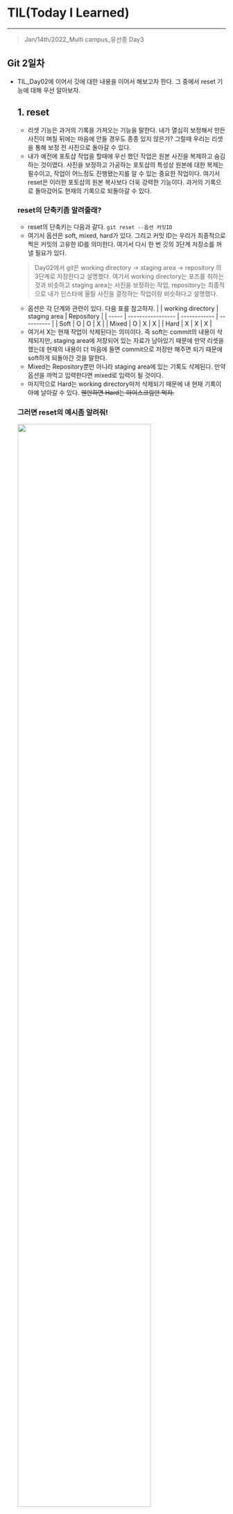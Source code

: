 # TIL(Today I Learned)

___
> Jan/14th/2022_Multi campus_유선종 Day3
## Git 2일차
- TIL_Day02에 이어서 깃에 대한 내용을 이어서 해보고자 한다. 그 중에서 reset 기능에 대해 우선 알아보자.
  ## 1. reset
   - 리셋 기능은 과거의 기록을 가져오는 기능을 말한다. 내가 열심히 보정해서 만든 사진이 며칠 뒤에는 마음에 안들 경우도 종종 있지 않은가? 그럴때 우리는 리셋을 통해 보정 전 사진으로 돌아갈 수 있다.
   - 내가 예전에 포토샵 작업을 할때에 우선 했던 작업은 원본 사진을 복제하고 숨김하는 것이였다. 사진을 보정하고 가공하는 포토샵의 특성상 원본에 대한 복제는 필수이고, 작업이 어느정도 진행됐는지를 알 수 있는 중요한 작업이다. 여기서 reset은 이러한 포토샵의 원본 복사보다 더욱 강력한 기능이다. 과거의 기록으로 돌아갔어도 현재의 기록으로 되돌아갈 수 있다.
   ### reset의 단축키좀 알려줄래?
     - reset의 단축키는 다음과 같다.    `git reset --옵션 커밋ID`
     - 여기서 옵션은 soft, mixed, hard가 있다. 그리고 커밋 ID는 우리가 최종적으로 찍은 커밋의 고유한 ID를 의미한다. 여기서 다시 한 번 깃의 3단계 저장소를 꺼낼 필요가 있다.
    > Day02에서 git은 working directory -> staging area -> repository 의 3단계로 저장한다고 설명했다. 여기서 working directory는 포즈를 취하는 것과 비슷하고 staging area는 사진을 보정하는 작업, repository는 최종적으로 내가 인스타에 올릴 사진을 결정하는 작업이랑 비슷하다고 설명했다.
     - 옵션은 각 단계와 관련이 있다. 다음 표를 참고하자.
    |       | working directory | staging area | Repository |
    | ----- | ----------------- | ------------ | ---------- |
    | Soft  | O                 | O            | X          |
    | Mixed | O                 | X            | X          |
    | Hard  | X                 | X            | X          |
   - 여기서 X는 현재 작업이 삭제된다는 의미이다. 즉 soft는 commit의 내용이 삭제되지만, staging area에 저장되어 있는 자료가 남아있기 때문에 만약 리셋을 했는데 현재의 내용이 더 마음에 들면 commit으로 저장만 해주면 되기 때문에 soft하게 되돌아간 것을 말한다.
   -  Mixed는 Repository뿐만 아니라 staging area에 있는 기록도 삭제된다. 만약 옵션을 까먹고 입력한다면 mixed로 입력이 될 것이다.
   -  마지막으로 Hard는 working directory마저 삭제되기 때문에 내 현재 기록이 아예 날아갈 수 있다. ~~웬만하면 Hard는 아이스크림만 먹자.~~
   ### 그러면 reset의 예시좀 알려줘!
    <img width = "80%" src="https://user-images.githubusercontent.com/97590480/149522239-4f65800c-4007-40a5-b827-f9aae98a6ba3.png">   

   - 여기 보면 노란색으로 쌓인 수많은 commit들을 볼 수 있다. 저것들은 깃헙에 내가 생각한대로 안올라가서 애를 먹은 흔적들이다.
   > 저 기록들을 보고 싶다면 `git log --oneline`을 입력하면 된다.
    - 저기 중에서 내가 Day2_1 commit으로 돌아가고 싶다면 `git reset --mixed 9c11d47`을 입력하면 된다.

    <img width = "80%" src="https://user-images.githubusercontent.com/97590480/149523046-ad0471bf-8b50-452b-a91c-f0a42b5f2ace.png">

 > 9c11d47 옆에 head가 생긴 것을 볼 수 있다. head는 현재 내가 있는 커밋을 의미하므로 reset을 통해 제대로 과거로 돌아왔다는 것을 알 수 있다.

   ### 도와줘! 실수로 다른 커밋으로 리셋했어!
    - `git log --oneline`을 입력하여 봤는데 실수로 원래 내가 되돌아가려했던 커밋이 사라졌다면 기록을 보며 좌절하지 말자. `git reflog`를 입력하면 삭제했던 내 커밋들이 다시 나오는 것을 볼 수 있다.
    - 기억하자. 보정하며 만든 사진은 지워지지 않는다. __절대 커밋은 사라지지 않는다.__
    > 만약 깃헙에 커밋들이 그대로 있고 reset을 했다면 절대로 git push 하지 말자. 로컬의 버전과 리모트의 버전이 맞지 않아서 에러가 발생한다. pull을 이용해서 맞춰주거나 다시 reset으로 되돌아가자.
  ## 2. revert
    - reset과 비슷하지만 revert는 다른 개념이다. reset은 과거의 커밋으로 되돌아가기 때문에 그 커밋보다 나중에 쓰여진 커밋들은 사라지지만 ~~겉보기에~~, revert는 과거로 돌아가는 커밋을 새로 쌓아올린다고 생각하면 된다. 즉, 포토샵에서 숨겨놨던 원본 사진을 맨 상위 레이어로 올려놓는다고 보면 된다.
    - 단축키는 `git revert 커밋 ID`이다. reset이 귀찮다면 그냥 revert로 새로운 원본 레이어를 쌓자.
 
